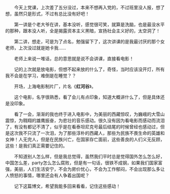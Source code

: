 <div id="sina_keyword_ad_area2" class="articalContent  ">
			<p STYLE="TexT-inDenT: 2em">
今天上党课，上次差了五分没过，本来不想再入党的，不过班里没人报，想了想，虽然只是形式，不过有总比没有好吧！</P>
<p STYLE="TexT-inDenT: 2em">
第一讲是个老大爷在讲，基本没听，感觉很可笑，就算是洗脑，也是最没水平的那种，跟本没人听，全是揭露资本主义黑暗，宣扬社会主义好的，太空洞了！</P>
<p STYLE="TexT-inDenT: 2em">
第二讲，想走，可是为了点名，勉强留下了，这次讲课的是我最讨厌的那个女老师，上次没过就是她卡我……</P>
<p STYLE="TexT-inDenT: 2em">老师上来说一堆话，总的意思就是说不会讲课，直接看电影！</P>
<p STYLE="TexT-inDenT: 2em">
记的上次就是放电影，但想不起来放的什么了，奇怪，当时应该没开灯，所有我不会是在学习，难倒是在睡觉？？</P>
<p STYLE="TexT-inDenT: 2em">
开场，上海电影制片厂，片名《<strong>红河谷</STRONG>》。</P>
<p STYLE="TexT-inDenT: 2em">
这个电影，名字很熟悉，看了会儿有点印象，知道大概讲什么了，但是具体还是没印象。</P>
<p STYLE="TexT-inDenT: 2em">
看了一会，渐渐的我也终于进入电影中，为美丽的西藏惊叹，为巍峨的大雪山震惊，为翱翔的雄鹰振奋，为悲壮的音乐感动。很久没有因为看电影而感动而流泪了，有没有都记不清了，似乎是在看泰坦尼克号最后结尾的时候曾经也感动过，但是这次我不只流了一次泪，为了那些淳朴的西藏人，那些为民族不畏生命的英雄和女神！人无完人，但是在民族兴亡，在国家存亡面前，这些善良的人们义无反顾，这些！是我们真正需要记住的。</P>
<p STYLE="TexT-inDenT: 2em">
不知道别人怎么样，但是我总觉得，虽然我们平时总是觉得国外怎么怎么好，中国怎么差，party怎么怎么腐败，但是有一句话，很铁不成钢，如果我们国家富强，美丽，人们生活安宁，不会为房价忧心，不会为工作郁闷，不会出现那么多让人愤怒的事情，哪里还会有人争着出国呢？</P>
<p STYLE="TexT-inDenT: 2em">记下这篇博文，希望我能多回来看看，记住这些感动！</P>
<p STYLE="TexT-inDenT: 2em">&nbsp;<wbr></P>
<p STYLE="TexT-inDenT: 2em">&nbsp;<wbr></P>							
		</div>